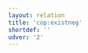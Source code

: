 ```yaml
---
layout: relation
title: 'cop:existneg'
shortdef: ''
udver: '2'
---
```

<!-- Interlanguage links updated Út zář 29 20:43:15 CEST 2020 -->
